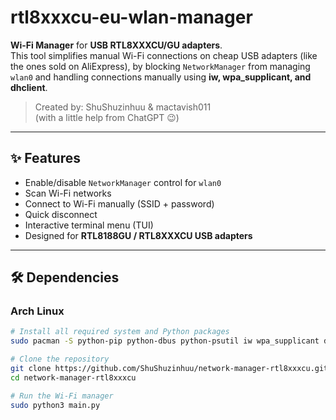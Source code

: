 # rtl8xxxcu-eu-wlan-manager

**Wi-Fi Manager** for **USB RTL8XXXCU/GU adapters**.  
This tool simplifies manual Wi-Fi connections on cheap USB adapters (like the ones sold on AliExpress), by blocking `NetworkManager` from managing `wlan0` and handling connections manually using **iw, wpa_supplicant, and dhclient**.

> Created by: ShuShuzinhuu & mactavish011  
> (with a little help from ChatGPT 😉)

---

## ✨ Features

- Enable/disable `NetworkManager` control for `wlan0`  
- Scan Wi-Fi networks  
- Connect to Wi-Fi manually (SSID + password)  
- Quick disconnect  
- Interactive terminal menu (TUI)  
- Designed for **RTL8188GU / RTL8XXXCU USB adapters**  

---

## 🛠 Dependencies

### Arch Linux
```bash
# Install all required system and Python packages
sudo pacman -S python-pip python-dbus python-psutil iw wpa_supplicant dhclient git

# Clone the repository
git clone https://github.com/ShuShuzinhuu/network-manager-rtl8xxxcu.git
cd network-manager-rtl8xxxcu

# Run the Wi-Fi manager
sudo python3 main.py
